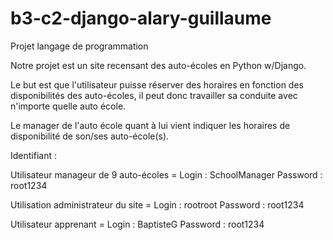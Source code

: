 # b3-c2-django-alary-guillaume
Projet langage de programmation

Notre projet est un site recensant des auto-écoles en Python w/Django. 

Le but est que l'utilisateur puisse réserver des horaires en fonction des disponibilités des auto-écoles, il peut donc travailler sa conduite avec n'importe quelle auto école. 

Le manager de l'auto école quant à lui vient indiquer les horaires de disponibilité de son/ses auto-école(s). 

Identifiant : 

Utilisateur manageur de 9 auto-écoles = 
    Login : SchoolManager
    Password : root1234

Utilisation administrateur du site =
    Login : rootroot
    Password : root1234

Utilisateur apprenant = 
    Login : BaptisteG
    Password : root1234


